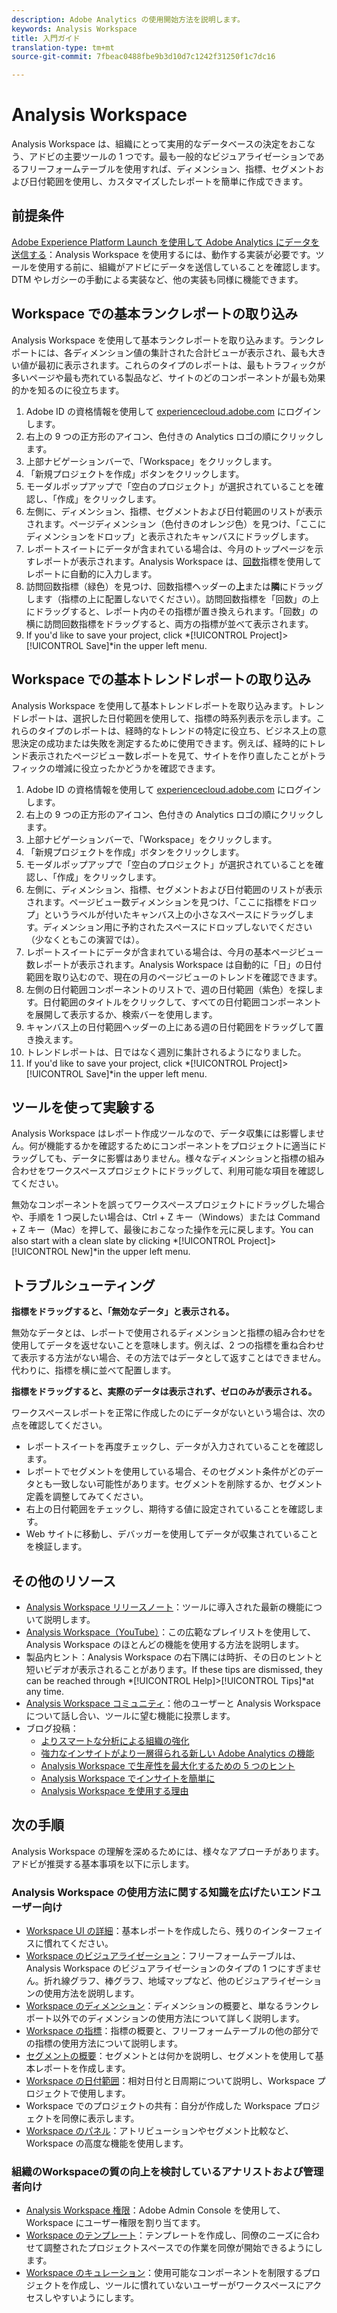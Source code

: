 ```yaml
---
description: Adobe Analytics の使用開始方法を説明します。
keywords: Analysis Workspace
title: 入門ガイド
translation-type: tm+mt
source-git-commit: 7fbeac0488fbe9b3d10d7c1242f31250f1c7dc16

---
```



# Analysis Workspace

Analysis Workspace は、組織にとって実用的なデータベースの決定をおこなう、アドビの主要ツールの 1 つです。最も一般的なビジュアライゼーションであるフリーフォームテーブルを使用すれば、ディメンション、指標、セグメントおよび日付範囲を使用し、カスタマイズしたレポートを簡単に作成できます。

## 前提条件

[Adobe Experience Platform Launch を使用して Adobe Analytics にデータを送信する](/help/implement/launch/validate-publish-prod.md)：Analysis Workspace を使用するには、動作する実装が必要です。ツールを使用する前に、組織がアドビにデータを送信していることを確認します。DTM やレガシーの手動による実装など、他の実装も同様に機能できます。

## Workspace での基本ランクレポートの取り込み

Analysis Workspace を使用して基本ランクレポートを取り込みます。ランクレポートには、各ディメンション値の集計された合計ビューが表示され、最も大きい値が最初に表示されます。これらのタイプのレポートは、最もトラフィックが多いページや最も売れている製品など、サイトのどのコンポーネントが最も効果的かを知るのに役立ちます。

1. Adobe ID の資格情報を使用して [experiencecloud.adobe.com](https://experiencecloud.adobe.com) にログインします。
2. 右上の 9 つの正方形のアイコン、色付きの Analytics ロゴの順にクリックします。
3. 上部ナビゲーションバーで、「Workspace」をクリックします。
4. 「新規プロジェクトを作成」ボタンをクリックします。
5. モーダルポップアップで「空白のプロジェクト」が選択されていることを確認し、「作成」をクリックします。
6. 左側に、ディメンション、指標、セグメントおよび日付範囲のリストが表示されます。ページディメンション（色付きのオレンジ色）を見つけ、「ここにディメンションをドロップ」と表示されたキャンバスにドラッグします。
7. レポートスイートにデータが含まれている場合は、今月のトップページを示すレポートが表示されます。Analysis Workspace は、[回数](/help/components/c-variables/c-metrics/metrics-occurrences.md)指標を使用してレポートに自動的に入力します。
8. 訪問回数指標（緑色）を見つけ、回数指標ヘッダーの&#x200B;**上**&#x200B;または&#x200B;**隣**&#x200B;にドラッグします（指標の上に配置しないでください）。訪問回数指標を「回数」の上にドラッグすると、レポート内のその指標が置き換えられます。「回数」の横に訪問回数指標をドラッグすると、両方の指標が並べて表示されます。
9. If you&#39;d like to save your project, click *[!UICONTROL Project]>[!UICONTROL Save]*in the upper left menu.

## Workspace での基本トレンドレポートの取り込み

Analysis Workspace を使用して基本トレンドレポートを取り込みます。トレンドレポートは、選択した日付範囲を使用して、指標の時系列表示を示します。これらのタイプのレポートは、経時的なトレンドの特定に役立ち、ビジネス上の意思決定の成功または失敗を測定するために使用できます。例えば、経時的にトレンド表示されたページビュー数レポートを見て、サイトを作り直したことがトラフィックの増減に役立ったかどうかを確認できます。

1. Adobe ID の資格情報を使用して [experiencecloud.adobe.com](https://experiencecloud.adobe.com) にログインします。
2. 右上の 9 つの正方形のアイコン、色付きの Analytics ロゴの順にクリックします。
3. 上部ナビゲーションバーで、「Workspace」をクリックします。
4. 「新規プロジェクトを作成」ボタンをクリックします。
5. モーダルポップアップで「空白のプロジェクト」が選択されていることを確認し、「作成」をクリックします。
6. 左側に、ディメンション、指標、セグメントおよび日付範囲のリストが表示されます。ページビュー数ディメンションを見つけ、「ここに指標をドロップ」というラベルが付いたキャンバス上の小さなスペースにドラッグします。ディメンション用に予約されたスペースにドロップしないでください（少なくともこの演習では）。
7. レポートスイートにデータが含まれている場合は、今月の基本ページビュー数レポートが表示されます。Analysis Workspace は自動的に「日」の日付範囲を取り込むので、現在の月のページビューのトレンドを確認できます。
8. 左側の日付範囲コンポーネントのリストで、週の日付範囲（紫色）を探します。日付範囲のタイトルをクリックして、すべての日付範囲コンポーネントを展開して表示するか、検索バーを使用します。
9. キャンバス上の日付範囲ヘッダーの上にある週の日付範囲をドラッグして置き換えます。
10. トレンドレポートは、日ではなく週別に集計されるようになりました。
11. If you&#39;d like to save your project, click *[!UICONTROL Project]>[!UICONTROL Save]*in the upper left menu.

## ツールを使って実験する

Analysis Workspace はレポート作成ツールなので、データ収集には影響しません。何が機能するかを確認するためにコンポーネントをプロジェクトに適当にドラッグしても、データに影響はありません。様々なディメンションと指標の組み合わせをワークスペースプロジェクトにドラッグして、利用可能な項目を確認してください。

無効なコンポーネントを誤ってワークスペースプロジェクトにドラッグした場合や、手順を 1 つ戻したい場合は、Ctrl + Z キー（Windows）または Command + Z キー（Mac）を押して、最後におこなった操作を元に戻します。You can also start with a clean slate by clicking *[!UICONTROL Project]>[!UICONTROL New]*in the upper left menu.

## トラブルシューティング

**指標をドラッグすると、「無効なデータ」と表示される。**

無効なデータとは、レポートで使用されるディメンションと指標の組み合わせを使用してデータを返せないことを意味します。例えば、2 つの指標を重ね合わせて表示する方法がない場合、その方法ではデータとして返すことはできません。代わりに、指標を横に並べて配置します。

**指標をドラッグすると、実際のデータは表示されず、ゼロのみが表示される。**

ワークスペースレポートを正常に作成したのにデータがないという場合は、次の点を確認してください。

* レポートスイートを再度チェックし、データが入力されていることを確認します。
* レポートでセグメントを使用している場合、そのセグメント条件がどのデータとも一致しない可能性があります。セグメントを削除するか、セグメント定義を調整してみてください。
* 右上の日付範囲をチェックし、期待する値に設定されていることを確認します。
* Web サイトに移動し、デバッガーを使用してデータが収集されていることを検証します。

## その他のリソース

* [Analysis Workspace リリースノート](/help/analyze/analysis-workspace/new-features-in-analysis-workspace.md)：ツールに導入された最新の機能について説明します。
* [Analysis Workspace（YouTube）](https://www.youtube.com/playlist?list=PL2tCx83mn7GuNnQdYGOtlyCu0V5mEZ8sS)：この広範なプレイリストを使用して、Analysis Workspace のほとんどの機能を使用する方法を説明します。
* 製品内ヒント：Analysis Workspace の右下隅には時折、その日のヒントと短いビデオが表示されることがあります。If these tips are dismissed, they can be reached through *[!UICONTROL Help]>[!UICONTROL Tips]*at any time.
* [Analysis Workspace コミュニティ](https://forums.adobe.com/community/experience-cloud/analytics-cloud/analytics/analysis-workspace)：他のユーザーと Analysis Workspace について話し合い、ツールに望む機能に投票します。
* ブログ投稿：
   * [よりスマートな分析による組織の強化](https://blogs.adobe.com/digitalmarketing/analytics/adobe-analytics-fall-2016-release-empowering-organizations-smarter-analysis/)
   * [強力なインサイトがより一層得られる新しい Adobe Analytics の機能](https://blogs.adobe.com/digitalmarketing/analytics/new-adobe-analytics-capabilities-make-powerful-insights-accessible/)
   * [Analysis Workspace で生産性を最大化するための 5 つのヒント](https://blogs.adobe.com/digitalmarketing/analytics/5-tips-maximize-productivity-analysis-workspace/)
   * [Analysis Workspace でインサイトを簡単に](https://blogs.adobe.com/digitalmarketing/analytics/faster-insights-with-the-analysis-workspace/)
   * [Analysis Workspace を使用する理由](https://blogs.adobe.com/digitalmarketing/analytics/why-you-should-be-using-analysis-workspace-in-adobe-analytics/)

## 次の手順

Analysis Workspace の理解を深めるためには、様々なアプローチがあります。アドビが推奨する基本事項を以下に示します。

### Analysis Workspace の使用方法に関する知識を広げたいエンドユーザー向け

* [Workspace UI の詳細](/help/analyze/analysis-workspace/build-workspace-project/t-freeform-project.md)：基本レポートを作成したら、残りのインターフェイスに慣れてください。
* [Workspace のビジュアライゼーション](/help/analyze/analysis-workspace/visualizations/freeform-analysis-visualizations.md)：フリーフォームテーブルは、Analysis Workspace のビジュアライゼーションのタイプの 1 つにすぎません。折れ線グラフ、棒グラフ、地域マップなど、他のビジュアライゼーションの使用方法を説明します。
* [Workspace のディメンション](/help/analyze/analysis-workspace/components/dimensions/t-breakdown-fa.md)：ディメンションの概要と、単なるランクレポート以外でのディメンションの使用方法について詳しく説明します。
* [Workspace の指標](/help/analyze/analysis-workspace/components/apply-create-metrics.md)：指標の概要と、フリーフォームテーブルの他の部分での指標の使用方法について説明します。
* [セグメントの概要](/help/analyze/analysis-workspace/components/t-freeform-project-segment.md)：セグメントとは何かを説明し、セグメントを使用して基本レポートを作成します。
* [Workspace の日付範囲](/help/analyze/analysis-workspace/components/calendar-date-ranges/calendar.md)：相対日付と日周期について説明し、Workspace プロジェクトで使用します。
* Workspace でのプロジェクトの共有：自分が作成した Workspace プロジェクトを同僚に表示します。
* [Workspace のパネル](/help/analyze/analysis-workspace/c-panels/panels.md)：アトリビューションやセグメント比較など、Workspace の高度な機能を使用します。

### 組織のWorkspaceの質の向上を検討しているアナリストおよび管理者向け

* [Analysis Workspace 権限](https://docs.adobe.com/content/help/ja-JP/core-services/interface/manage-users-and-products/admin-getting-started.html)：Adobe Admin Console を使用して、Workspace にユーザー権限を割り当てます。
* [Workspace のテンプレート](/help/analyze/analysis-workspace/build-workspace-project/starter-projects.md)：テンプレートを作成し、同僚のニーズに合わせて調整されたプロジェクトスペースでの作業を同僚が開始できるようにします。
* [Workspace のキュレーション](/help/analyze/analysis-workspace/curate-share/curate.md)：使用可能なコンポーネントを制限するプロジェクトを作成し、ツールに慣れていないユーザーがワークスペースにアクセスしやすいようにします。
